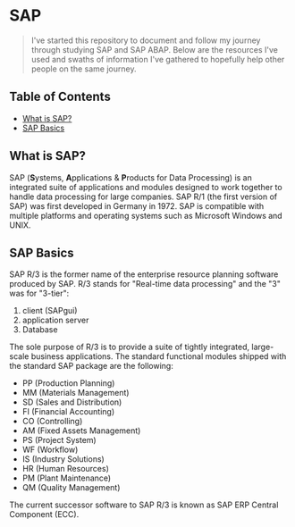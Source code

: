 # SAP

> I've started this repository to document and follow my journey through studying SAP and SAP ABAP. Below are the resources I've
> used and swaths of information I've gathered to hopefully help other people on the same journey. 

## Table of Contents
- [What is SAP?](#what-is-sap)
- [SAP Basics](#sap-basics)

## What is SAP?

SAP (**S**ystems, **A**pplications & **P**roducts for Data Processing) is an integrated suite of applications and modules designed to 
work together to handle data processing for large companies. SAP R/1 (the first version of SAP) was first developed in Germany in 1972.
SAP is compatible with multiple platforms and operating systems such as Microsoft Windows and UNIX. 

## SAP Basics

SAP R/3 is the former name of the enterprise resource planning software produced by SAP. R/3 stands for "Real-time data processing" 
and the "3" was for "3-tier": 
  1) client (SAPgui) 
  2) application server
  3) Database
  
The sole purpose of R/3 is to provide a suite of tightly integrated, large-scale business applications. The standard functional modules
shipped with the standard SAP package are the following:
- PP (Production Planning)
- MM (Materials Management)
- SD (Sales and Distribution)
- FI (Financial Accounting)
- CO (Controlling)
- AM (Fixed Assets Management)
- PS (Project System)
- WF (Workflow)
- IS (Industry Solutions)
- HR (Human Resources)
- PM (Plant Maintenance)
- QM (Quality Management)


The current successor software to SAP R/3 is known as SAP ERP Central Component (ECC).
